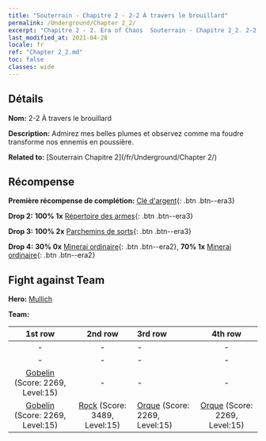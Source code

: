```yaml
---
title: "Souterrain - Chapitre 2 - 2-2 À travers le brouillard"
permalink: /Underground/Chapter 2_2/
excerpt: "Chapitre 2 - 2. Era of Chaos  Souterrain - Chapitre 2_2. 2-2 À travers le brouillard"
last_modified_at: 2021-04-28
locale: fr
ref: "Chapter 2_2.md"
toc: false
classes: wide
---
```


## Détails

 **Nom:** 2-2 À travers le brouillard

 **Description:** Admirez mes belles plumes et observez comme ma foudre transforme nos ennemis en poussière.

 **Related to:** [Souterrain Chapitre 2](/fr/Underground/Chapter 2/)

## Récompense

 **Première récompense de complétion:** [Clé d'argent](/ItemsFR/con_693/){: .btn .btn--era3}

 **Drop 2:** **100% 1x** [Répertoire des armes](/ItemsFR/mat_18/){: .btn .btn--era3}

 **Drop 3:** **100% 2x** [Parchemins de sorts](/ItemsFR/con_694/){: .btn .btn--era3}

 **Drop 4:** **30% 0x** [Minerai ordinaire](/ItemsFR/mat_6/){: .btn .btn--era2}, **70% 1x** [Minerai ordinaire](/ItemsFR/mat_6/){: .btn .btn--era2}


## Fight against Team
 **Hero:** [Mullich](/fr/heroes/Mullich/)

 **Team:**


  | 1st row | 2nd row | 3rd row | 4th row |
  |:----:|:----:|:----|:----:|
  | - | - | - | - |
  | - | - | - | - |
  | [Gobelin](/fr/units/Goblin/) (Score: 2269, Level:15)  | - | - | - |
  | [Gobelin](/fr/units/Goblin/) (Score: 2269, Level:15)  | [Rock](/fr/units/Roc/) (Score: 3489, Level:15)  | [Orque](/fr/units/Orc/) (Score: 2269, Level:15)  | [Orque](/fr/units/Orc/) (Score: 2269, Level:15)  |


